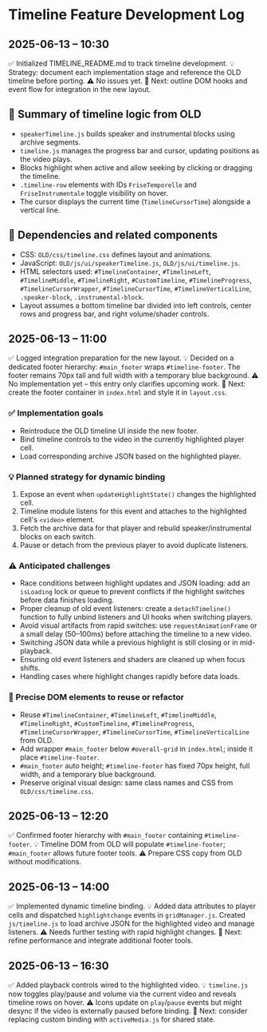 # Timeline Feature Development Log

## 2025-06-13 – 10:30

✅ Initialized TIMELINE_README.md to track timeline development.
💡 Strategy: document each implementation stage and reference the OLD timeline before porting.
⚠️ No issues yet.
📍 Next: outline DOM hooks and event flow for integration in the new layout.

## 🧩 Summary of timeline logic from OLD
- `speakerTimeline.js` builds speaker and instrumental blocks using archive segments.
- `timeline.js` manages the progress bar and cursor, updating positions as the video plays.
- Blocks highlight when active and allow seeking by clicking or dragging the timeline.
- `.timeline-row` elements with IDs `FriseTemporelle` and `FriseInstrumentale` toggle visibility on hover.
- The cursor displays the current time (`TimelineCursorTime`) alongside a vertical line.

## 🔗 Dependencies and related components
- CSS: `OLD/css/timeline.css` defines layout and animations.
- JavaScript: `OLD/js/ui/speakerTimeline.js`, `OLD/js/ui/timeline.js`.
- HTML selectors used: `#TimelineContainer`, `#TimelineLeft`, `#TimelineMiddle`, `#TimelineRight`, `#CustomTimeline`, `#TimelineProgress`, `#TimelineCursorWrapper`, `#TimelineCursorTime`, `#TimelineVerticalLine`, `.speaker-block`, `.instrumental-block`.
- Layout assumes a bottom timeline bar divided into left controls, center rows and progress bar, and right volume/shader controls.

## 2025-06-13 – 11:00

✅ Logged integration preparation for the new layout.
💡 Decided on a dedicated footer hierarchy: `#main_footer` wraps `#timeline-footer`. The footer remains 70px tall and full width with a temporary blue background.
⚠️ No implementation yet – this entry only clarifies upcoming work.
📍 Next: create the footer container in `index.html` and style it in `layout.css`.

### ✅ Implementation goals
- Reintroduce the OLD timeline UI inside the new footer.
- Bind timeline controls to the video in the currently highlighted player cell.
- Load corresponding archive JSON based on the highlighted player.

### 💡 Planned strategy for dynamic binding
1. Expose an event when `updateHighlightState()` changes the highlighted cell.
2. Timeline module listens for this event and attaches to the highlighted cell's `<video>` element.
3. Fetch the archive data for that player and rebuild speaker/instrumental blocks on each switch.
4. Pause or detach from the previous player to avoid duplicate listeners.

### ⚠️ Anticipated challenges
- Race conditions between highlight updates and JSON loading: add an `isLoading` lock or queue to prevent conflicts if the highlight switches before data finishes loading.
- Proper cleanup of old event listeners: create a `detachTimeline()` function to fully unbind listeners and UI hooks when switching players.
- Avoid visual artifacts from rapid switches: use `requestAnimationFrame` or a small delay (50–100ms) before attaching the timeline to a new video.
- Switching JSON data while a previous highlight is still closing or in mid-playback.
- Ensuring old event listeners and shaders are cleaned up when focus shifts.
- Handling cases where highlight changes rapidly before data loads.

### 📍 Precise DOM elements to reuse or refactor
- Reuse `#TimelineContainer`, `#TimelineLeft`, `#TimelineMiddle`, `#TimelineRight`, `#CustomTimeline`, `#TimelineProgress`, `#TimelineCursorWrapper`, `#TimelineCursorTime`, `#TimelineVerticalLine` from OLD.
 - Add wrapper `#main_footer` below `#overall-grid` in `index.html`; inside it place `#timeline-footer`.
- `#main_footer` auto height; `#timeline-footer` has fixed 70px height, full width, and a temporary blue background.
- Preserve original visual design: same class names and CSS from `OLD/css/timeline.css`.

## 2025-06-13 – 12:20

✅ Confirmed footer hierarchy with `#main_footer` containing `#timeline-footer`.
💡 Timeline DOM from OLD will populate `#timeline-footer`; `#main_footer` allows future footer tools.
⚠️ Prepare CSS copy from OLD without modifications.

## 2025-06-13 – 14:00

✅ Implemented dynamic timeline binding.
💡 Added data attributes to player cells and dispatched `highlightchange` events in `gridManager.js`. Created `js/timeline.js` to load archive JSON for the highlighted video and manage listeners.
⚠️ Needs further testing with rapid highlight changes.
📍 Next: refine performance and integrate additional footer tools.

## 2025-06-13 – 16:30

✅ Added playback controls wired to the highlighted video.
💡 `timeline.js` now toggles play/pause and volume via the current video and reveals timeline rows on hover.
⚠️ Icons update on `play`/`pause` events but might desync if the video is externally paused before binding.
📍 Next: consider replacing custom binding with `activeMedia.js` for shared state.
